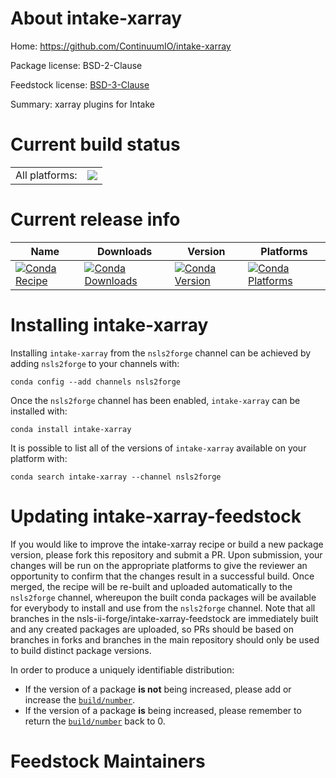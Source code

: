 About intake-xarray
===================

Home: https://github.com/ContinuumIO/intake-xarray

Package license: BSD-2-Clause

Feedstock license: [BSD-3-Clause](https://github.com/nsls-ii-forge/intake-xarray-feedstock/blob/master/LICENSE.txt)

Summary: xarray plugins for Intake

Current build status
====================


<table><tr><td>All platforms:</td>
    <td>
      <a href="https://dev.azure.com/nsls2forge/nsls2forge/_build/latest?definitionId=96&branchName=master">
        <img src="https://dev.azure.com/nsls2forge/nsls2forge/_apis/build/status/intake-xarray-feedstock?branchName=master">
      </a>
    </td>
  </tr>
</table>

Current release info
====================

| Name | Downloads | Version | Platforms |
| --- | --- | --- | --- |
| [![Conda Recipe](https://img.shields.io/badge/recipe-intake--xarray-green.svg)](https://anaconda.org/nsls2forge/intake-xarray) | [![Conda Downloads](https://img.shields.io/conda/dn/nsls2forge/intake-xarray.svg)](https://anaconda.org/nsls2forge/intake-xarray) | [![Conda Version](https://img.shields.io/conda/vn/nsls2forge/intake-xarray.svg)](https://anaconda.org/nsls2forge/intake-xarray) | [![Conda Platforms](https://img.shields.io/conda/pn/nsls2forge/intake-xarray.svg)](https://anaconda.org/nsls2forge/intake-xarray) |

Installing intake-xarray
========================

Installing `intake-xarray` from the `nsls2forge` channel can be achieved by adding `nsls2forge` to your channels with:

```
conda config --add channels nsls2forge
```

Once the `nsls2forge` channel has been enabled, `intake-xarray` can be installed with:

```
conda install intake-xarray
```

It is possible to list all of the versions of `intake-xarray` available on your platform with:

```
conda search intake-xarray --channel nsls2forge
```




Updating intake-xarray-feedstock
================================

If you would like to improve the intake-xarray recipe or build a new
package version, please fork this repository and submit a PR. Upon submission,
your changes will be run on the appropriate platforms to give the reviewer an
opportunity to confirm that the changes result in a successful build. Once
merged, the recipe will be re-built and uploaded automatically to the
`nsls2forge` channel, whereupon the built conda packages will be available for
everybody to install and use from the `nsls2forge` channel.
Note that all branches in the nsls-ii-forge/intake-xarray-feedstock are
immediately built and any created packages are uploaded, so PRs should be based
on branches in forks and branches in the main repository should only be used to
build distinct package versions.

In order to produce a uniquely identifiable distribution:
 * If the version of a package **is not** being increased, please add or increase
   the [``build/number``](https://conda.io/docs/user-guide/tasks/build-packages/define-metadata.html#build-number-and-string).
 * If the version of a package **is** being increased, please remember to return
   the [``build/number``](https://conda.io/docs/user-guide/tasks/build-packages/define-metadata.html#build-number-and-string)
   back to 0.

Feedstock Maintainers
=====================


